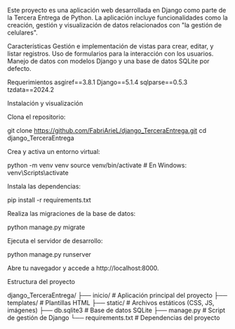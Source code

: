 Este proyecto es una aplicación web desarrollada en Django como parte de la Tercera Entrega de Python. La aplicación incluye funcionalidades como la creación, gestión y visualización de datos relacionados con "la gestión de celulares".

Características
    Gestión e implementación de vistas para crear, editar, y listar registros.
    Uso de formularios para la interacción con los usuarios.
    Manejo de datos con modelos Django y una base de datos SQLite por defecto.

Requerimientos
    asgiref==3.8.1
    Django==5.1.4
    sqlparse==0.5.3
    tzdata==2024.2

Instalación y visualización

Clona el repositorio:

git clone https://github.com/FabriArieL/django_TerceraEntrega.git
cd django_TerceraEntrega

Crea y activa un entorno virtual:

python -m venv venv
source venv/bin/activate  # En Windows: venv\Scripts\activate

Instala las dependencias:

pip install -r requirements.txt

Realiza las migraciones de la base de datos:

python manage.py migrate

Ejecuta el servidor de desarrollo:

python manage.py runserver

Abre tu navegador y accede a http://localhost:8000.

Estructura del proyecto

django_TerceraEntrega/
├── inicio/             # Aplicación principal del proyecto
├── templates/          # Plantillas HTML
├── static/             # Archivos estáticos (CSS, JS, imágenes)
├── db.sqlite3          # Base de datos SQLite
├── manage.py           # Script de gestión de Django
└── requirements.txt    # Dependencias del proyecto